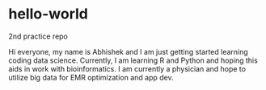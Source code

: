 # hello-world
2nd practice repo

Hi everyone, my name is Abhishek and I am just getting started learning coding data science. Currently, I am learning R and Python and hoping this aids in work with bioinformatics. I am currently a physician and hope to utilize big data for EMR optimization and app dev. 
